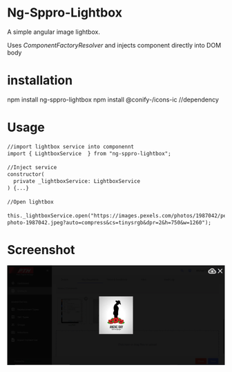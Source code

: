 # Ng-Sppro-Lightbox
A simple angular image lightbox.

Uses _ComponentFactoryResolver_ and injects component directly into DOM body

# installation
npm install ng-sppro-lightbox
npm install @conify-/icons-ic  //dependency 

# Usage
```
//import lightbox service into componennt
import { LightboxService  } from "ng-sppro-lightbox"; 

//Inject service 
constructor(
  private _lightboxService: LightboxService
) {...}

//Open lightbox
 this._lightboxService.open("https://images.pexels.com/photos/1987042/pexels-photo-1987042.jpeg?auto=compress&cs=tinysrgb&dpr=2&h=750&w=1260");
```

# Screenshot
![screenshot](https://raw.githubusercontent.com/SharePointPro/Sppro-Ng-Lightbox/main/screenshots/lightbox.PNG)
